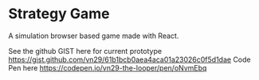 # Strategy Game
A simulation browser based game made with React.

See the github GIST here for current prototype https://gist.github.com/vn29/61b1bcb0aea4aca01a23026c0f5d1dae
Code Pen here https://codepen.io/vn29-the-looper/pen/oNvmEbq
